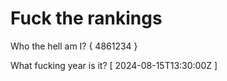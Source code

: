 # Fuck the rankings

Who the hell am I?
{ 4861234 }

What fucking year is it?
[ 2024-08-15T13:30:00Z ]

